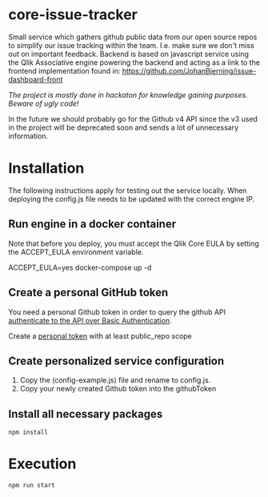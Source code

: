 # core-issue-tracker

Small service which gathers github public data from our open source repos to simplify our issue tracking within the team. I.e. make sure we don't miss out on important feedback. Backend is based on javascript service using the Qlik Associative engine powering the backend and acting as a link to the frontend implementation found in: 
https://github.com/JohanBjerning/issue-dashboard-front

*The project is mostly done in hackaton for knowledge gaining purposes. Beware of ugly code!*

In the future we should probably go for the Github v4 API since the v3 used in the project will be deprecated soon and sends a lot of unnecessary information. 

# Installation

The following instructions apply for testing out the service locally. When deploying the config.js file needs to be updated with the correct engine IP.

## Run engine in a docker container

Note that before you deploy, you must accept the Qlik Core EULA by setting the ACCEPT_EULA environment variable.

ACCEPT_EULA=yes docker-compose up -d

## Create a personal GitHub token

You need a personal Github token in order to query the github API [authenticate to the API over Basic Authentication](https://developer.github.com/v3/auth/#basic-authentication).

Create a [personal token](https://github.com/settings/tokens) with at least public_repo scope

## Create personalized service configuration

1. Copy the (config-example.js) file and rename to config.js.
2. Copy your newly created Github token into the githubToken 

## Install all necessary packages 

`npm install`

# Execution

`npm run start`



